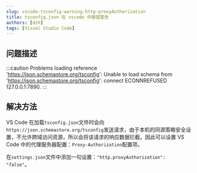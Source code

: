 ```yaml
---
slug: vscode-tsconfig-warning-http-proxyAuthorization
title: tsconfig.json 在 vscode 中报错警告
authors: [dzh]
tags: [Visual Studio Code]
---
```


<!-- truncate -->

## 问题描述

:::caution
Problems loading reference 'https://json.schemastore.org/tsconfig': Unable to load schema from 'https://json.schemastore.org/tsconfig': connect ECONNREFUSED 127.0.0.1:7890.
:::

## 解决方法

VS Code 在加载`tsconfig.json`文件时会向`https://json.schemastore.org/tsconfig`发送请求，由于本机的同源策略安全设置，不允许跨域访问资源，所以会将该请求的响应数据拦截。因此可以设置 VS Code 中的代理服务器配置：`Proxy-Authorization`配置项。

在`settings.json`文件中添加一句设置：`"http.proxyAuthorization": "false"`。
